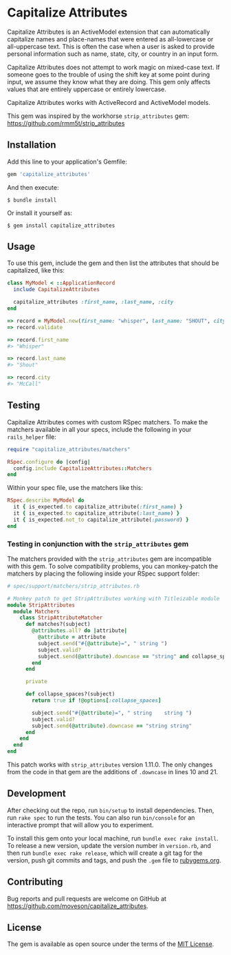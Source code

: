 # Capitalize Attributes

Capitalize Attributes is an ActiveModel extension that can automatically capitalize names and place-names that were entered as all-lowercase or all-uppercase text. This is often the case when a user is asked to provide personal information such as name, state, city, or country in an input form.

Capitalize Attributes does not attempt to work magic on mixed-case text. If someone goes to the trouble of using the shift key at some point during input, we assume they know what they are doing. This gem only affects values that are entirely uppercase or entirely lowercase.

Capitalize Attributes works with ActiveRecord and ActiveModel models.

This gem was inspired by the workhorse `strip_attributes` gem: https://github.com/rmm5t/strip_attributes

## Installation

Add this line to your application's Gemfile:

```ruby
gem 'capitalize_attributes'
```

And then execute:

    $ bundle install

Or install it yourself as:

    $ gem install capitalize_attributes

## Usage

To use this gem, include the gem and then list the attributes that should be capitalized, like this:

```ruby
class MyModel < ::ApplicationRecord
  include CapitalizeAttributes

  capitalize_attributes :first_name, :last_name, :city
end

=> record = MyModel.new(first_name: "whisper", last_name: "SHOUT", city: "McCall")
=> record.validate

=> record.first_name
#> "Whisper"

=> record.last_name
#> "Shout"

=> record.city
#> "McCall"
```

## Testing

Capitalize Attributes comes with custom RSpec matchers. To make the matchers available in all your specs, 
include the following in your `rails_helper` file:
```ruby
require "capitalize_attributes/matchers"

RSpec.configure do |config|
  config.include CapitalizeAttributes::Matchers
end
```

Within your spec file, use the matchers like this:
```ruby
RSpec.describe MyModel do
  it { is_expected.to capitalize_attribute(:first_name) }
  it { is_expected.to capitalize_attribute(:last_name) }
  it { is_expected.not_to capitalize_attribute(:password) }
end
```

### Testing in conjunction with the `strip_attributes` gem

The matchers provided with the `strip_attributes` gem are incompatible with this gem. To solve compatibility 
problems, you can monkey-patch the matchers by placing the following inside your RSpec support folder:
```ruby
# spec/support/matchers/strip_attributes.rb

# Monkey patch to get StripAttributes working with Titleizable module
module StripAttributes
  module Matchers
    class StripAttributeMatcher
      def matches?(subject)
        @attributes.all? do |attribute|
          @attribute = attribute
          subject.send("#{@attribute}=", " string ")
          subject.valid?
          subject.send(@attribute).downcase == "string" and collapse_spaces?(subject)
        end
      end

      private

      def collapse_spaces?(subject)
        return true if !@options[:collapse_spaces]

        subject.send("#{@attribute}=", " string    string ")
        subject.valid?
        subject.send(@attribute).downcase == "string string"
      end
    end
  end
end
```
This patch works with `strip_attributes` version 1.11.0. The only changes from the code in that gem 
are the additions of `.downcase` in lines 10 and 21.

## Development

After checking out the repo, run `bin/setup` to install dependencies. Then, run `rake spec` to run the tests. You can also run `bin/console` for an interactive prompt that will allow you to experiment.

To install this gem onto your local machine, run `bundle exec rake install`. To release a new version, update the version number in `version.rb`, and then run `bundle exec rake release`, which will create a git tag for the version, push git commits and tags, and push the `.gem` file to [rubygems.org](https://rubygems.org).

## Contributing

Bug reports and pull requests are welcome on GitHub at https://github.com/moveson/capitalize_attributes.

## License

The gem is available as open source under the terms of the [MIT License](https://opensource.org/licenses/MIT).
